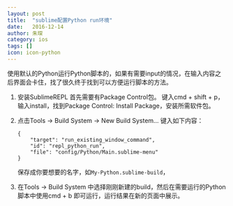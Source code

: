 ```yaml
---
layout: post
title:  "sublime配置Python run环境"
date:   2016-12-14
author: 朱琛
category: ios
tags: []
icon: icon-python
---
```


使用默认的Python运行Python脚本的，如果有需要input的情况，在输入内容之后界面会卡住，找了很久终于找到可以方便运行脚本的方法。

1. 安装SublimeREPL
    首先需要有Package Control包。
    键入cmd + shift + p，输入install，找到Package Control: Install Package，安装所需软件包。

2. 点击Tools -> Build System -> New Build System... 键入如下内容：

    ```
    {
        "target": "run_existing_window_command",
        "id": "repl_python_run",
        "file": "config/Python/Main.sublime-menu"
    }
    ```

    保存成你要想要的名字，如`My-Python.sublime-build`，

3. 在Tools -> Build System 中选择刚刚新建的build，然后在需要运行的Python脚本中使用cmd + b 即可运行，运行结果在新的页面中展示。
